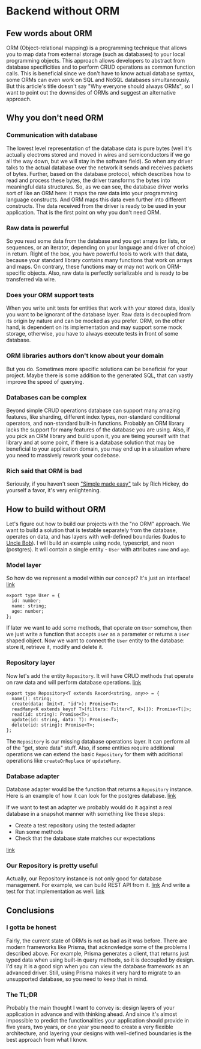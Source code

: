 # Backend without ORM

## Few words about ORM

ORM (Object-relational mapping) is a programming technique that allows you to map data from external storage (such as databases) to your local programming objects.
This approach allows developers to abstract from database specificities and to perform CRUD operations as common function calls. This is beneficial since we don't have to know actual database syntax, some ORMs can even work on SQL and NoSQL databases simultaneously.
But this article's title doesn't say "Why everyone should always ORMs", so I want to point out the downsides of ORMs and suggest an alternative approach.

## Why you don't need ORM

### Communication with database
The lowest level representation of the database data is pure bytes (well it's actually electrons stored and moved in wires and semiconductors if we go all the way down, but we will stay in the software field). So when any driver talks to the actual database over the network it sends and receives packets of bytes. Further, based on the database protocol, which describes how to read and process these bytes, the driver transforms the bytes into meaningful data structures. So, as we can see, the database driver works sort of like an ORM here: it maps the raw data into your programming language constructs. And ORM maps this data even further into different constructs. The data received from the driver is ready to be used in your application. That is the first point on why you don't need ORM.

### Raw data is powerful
So you read some data from the database and you get arrays (or lists, or sequences, or an iterator, depending on your language and driver of choice) in return. Right of the box, you have powerful tools to work with that data, because your standard library contains many functions that work on arrays and maps. On contrary, these functions may or may not work on ORM-specific objects. Also, raw data is perfectly serializable and is ready to be transferred via wire.

### Does your ORM support tests
When you write unit tests for entities that work with your stored data, ideally you want to be ignorant of the database layer. Raw data is decoupled from its origin by nature and can be mocked as you prefer.
ORM, on the other hand, is dependent on its implementation and may support some mock storage, otherwise, you have to always execute tests in front of some database.

### ORM libraries authors don't know about your domain
But you do. Sometimes more specific solutions can be beneficial for your project. Maybe there is some addition to the generated SQL, that can vastly improve the speed of querying.

### Databases can be complex
Beyond simple CRUD operations database can support many amazing features, like sharding, different index types, non-standard conditional operators, and non-standard built-in functions. Probably an ORM library lacks the support for many features of the database you are using.
Also, if you pick an ORM library and build upon it, you are tieing yourself with that library and at some point, if there is a database solution that may be beneficial to your application domain, you may end up in a situation where you need to massively rework your codebase.

### Rich said that ORM is bad
Seriously, if you haven't seen ["Simple made easy"](https://www.youtube.com/watch?v=SxdOUGdseq4) talk by Rich Hickey, do yourself a favor, it's very enlightening.

## How to build without ORM

Let's figure out how to build our projects with the "no ORM" approach. We want to build a solution that is testable separately from the database, operates on data, and has layers with well-defined boundaries (kudos to [Uncle Bob](https://www.youtube.com/watch?v=o_TH-Y78tt4)).
I will build an example using node, typescript, and neon (postgres). It will contain a single entity - `User` with attributes `name` and `age`.

### Model layer

So how do we represent a model within our concept? It's just an interface!
[link](./src/models/user.ts)

```
export type User = {
  id: number;
  name: string;
  age: number;
};
```

If later we want to add some methods, that operate on `User` somehow, then we just write a function that accepts `User` as a parameter or returns a `User` shaped object.
Now we want to connect the `User` entity to the database: store it, retrieve it, modify and delete it.

### Repository layer
Now let's add the entity `Repository`. It will have CRUD methods that operate on raw data and will perform database operations.
[link](./src/types/dbAdapter.ts)

```
export type Repository<T extends Record<string, any>> = {
  name(): string;
  create(data: Omit<T, "id">): Promise<T>;
  readMany<K extends keyof T>(filters: Filter<T, K>[]): Promise<T[]>;
  read(id: string): Promise<T>;
  update(id: string, data: T): Promise<T>;
  delete(id: string): Promise<T>;
};
```
The `Repository` is our missing database operations layer. It can perform all of the "get, store data" stuff. Also, if some entities require additional operations we can extend the basic `Repository` for them with additional operations like `createOrReplace` or `updateMany`.

### Database adapter
Database adapter would be the function that returns a `Repository` instance. Here is an example of how it can look for the postgres database. [link](./src/db/adapter.ts)

If we want to test an adapter we probably would do it against a real database in a snapshot manner with something like these steps:
* Create a test repository using the tested adapter
* Run some methods
* Check that the database state matches our expectations

[link](./src/db/adapter.test.ts)


### Our Repository is pretty useful
Actually, our Repository instance is not only good for database management. For example, we can build REST API from it. [link](./src/server/generateApi.ts)
And write a test for that implementation as well. [link](./src/server/generateApi.test.ts)

## Conclusions

### I gotta be honest
Fairly, the current state of ORMs is not as bad as it was before. There are modern frameworks like Prisma, that acknowledge some of the problems I described above.
For example, Prisma generates a client, that returns just typed data when using built-in query methods, so it is decoupled by design.
I'd say it is a good sign when you can view the database framework as an advanced driver.
Still, using Prisma makes it very hard to migrate to an unsupported database, so you need to keep that in mind.

### The TL;DR
Probably the main thought I want to convey is: design layers of your application in advance and with thinking ahead. And since it's almost impossible to predict the functionalities your application should provide in five years, two years, or one year you need to create a very flexible architecture, and layering your designs with well-defined boundaries is the best approach from what I know.
